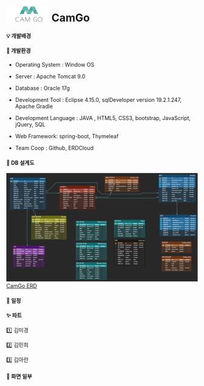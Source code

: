 # ![logo](https://github.com/Team-CamGo/CamGo/blob/main/CamGo/src/main/resources/static/img/logo/twitter_header_photo_3.png)CamGo

#### 💡 개발배경



#### 🎯 개발환경

- Operating System : Window OS

- Server : Apache Tomcat 9.0

- Database : Oracle 17g

- Development Tool : Eclipse 4.15.0, sqlDeveloper version 19.2.1.247, Apache Gradle

- Development Language : JAVA , HTML5, CSS3, bootstrap, JavaScript, jQuery, SQL

- Web Framework: spring-boot, Thymeleaf

- Team Coop : Github, ERDCloud

  

#### 📃 DB 설계도

![ERD](https://github.com/Team-CamGo/CamGo/blob/main/CamGo/src/main/resources/static/img/CamGo_ERD.PNG)
[CamGo ERD](#, "ERD link")

#### 📅 일정

#### ✨ 파트

:one: 김미경

:two: 김민희

:three: 김아란

  

#### 👀 화면 일부

  
